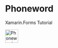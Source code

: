 # Phoneword
Xamarin.Forms Tutorial

<img src="PhoneWordScreenShot.png" alt="Phoneword ScreenShot"  height="42" width="42">
